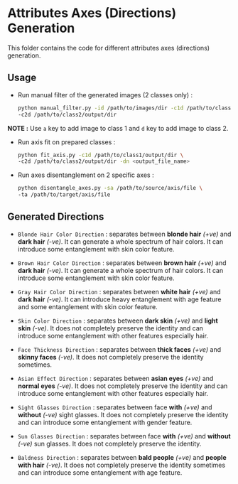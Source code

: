 # Attributes Axes (Directions) Generation

This folder contains the code for different attributes axes (directions) generation.

## Usage

-   Run manual filter of the generated images (2 classes only) :
    ```bash
    python manual_filter.py -id /path/to/images/dir -c1d /path/to/class1/output/dir \
    -c2d /path/to/class2/output/dir
    ```
__NOTE :__ Use `a` key to add image to class 1 and `d` key to add image to class 2.

-   Run axis fit on prepared classes :
    ```bash
    python fit_axis.py -c1d /path/to/class1/output/dir \
    -c2d /path/to/class2/output/dir -dn <output_file_name>
    ```

-   Run axes disentanglement on 2 specific axes :
    ```bash
    python disentangle_axes.py -sa /path/to/source/axis/file \
    -ta /path/to/target/axis/file
    ```

## Generated Directions

-   `Blonde Hair Color Direction` : separates between __blonde hair__ _(+ve)_ and __dark hair__ _(-ve)_. It can generate a whole spectrum of hair colors. It can introduce some entanglement with skin color feature.

-   `Brown Hair Color Direction` : separates between __brown hair__ _(+ve)_ and __dark hair__ _(-ve)_. It can generate a whole spectrum of hair colors. It can introduce some entanglement with skin color feature.

-   `Gray Hair Color Direction` : separates between __white hair__ _(+ve)_ and __dark hair__ _(-ve)_. It can introduce heavy entanglement with age feature and some entanglement with skin color feature.

-   `Skin Color Direction` : separates between __dark skin__ _(+ve)_ and __light skin__ _(-ve)_. It does not completely preserve the identity and can introduce some entanglement with other features especially hair.

-   `Face Thickness Direction` : separates between __thick faces__ _(+ve)_ and __skinny faces__ _(-ve)_. It does not completely preserve the identity sometimes.

-   `Asian Effect Direction` : separates between __asian eyes__ _(+ve)_ and __normal eyes__ _(-ve)_. It does not completely preserve the identity and can introduce some entanglement with other features especially hair.

-   `Sight Glasses Direction` : separates between face __with__ _(+ve)_ and __without__ _(-ve)_ sight glasses. It does not completely preserve the identity and can introduce some entanglement with gender feature.

-   `Sun Glasses Direction` : separates between face __with__ _(+ve)_ and __without__ _(-ve)_ sun glasses. It does not completely preserve the identity.

-   `Baldness Direction` : separates between __bald people__ _(+ve)_ and __people with hair__ _(-ve)_. It does not completely preserve the identity sometimes and can introduce some entanglement with age feature.
